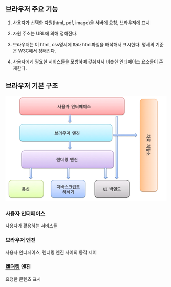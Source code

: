
 ## 브라우저 주요 기능
 1. 사용자가 선택한 자원(html, pdf, image)을 서버에 요청, 브라우저에 표시
   
 2. 자원 주소는 URL에 의해 정해진다.
   
 3. 브라우저는 이 html, css명세에 따라 html파일을 해석해서 표시한다.
 명세의 기준은 W3C에서 정해진다.

 4. 사용자에게 필요한 서비스들을 모방하며 갖춰져서 비슷한 인터페이스 요소들이 존재한다.

 ## 브라우저 기본 구조
 ![브라우저 기본 구조](image.png)

 ### 사용자 인터페이스
 사용자가 활용하는 서비스들

 ### 브라우저 엔진
 사용자 인터페이스, 렌더링 엔진 사이의 동작 제어

 ### [렌더링](렌더링.md) 엔진
 요청한 콘텐츠 표시
